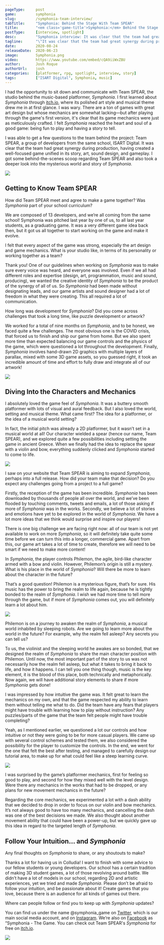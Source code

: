 ```yaml
---
pageType:     post
game:         symphonia
slug:         /symphonia-team-interview/
tabTitle:     "Symphonia: Behind the Stage With Team SPEAR"
title:        "<em class='game-title'>Symphonia:</em> Behind the Stage With Team SPEAR"
postType:     [interview, spotlight]
desc:         "Symphonia interview: It was clear that the team had great synergy during production, having created a well-focused game unified in its story, art, sound design, and gameplay."
tagline:      "\"It was clear that the team had great synergy during production, having created a well-focused game unified in its story, art, sound design, and gameplay.\""
date:         2020-08-24
releaseDate:  2020-06-23
image:        Symphonia.png
video:        https://www.youtube.com/embed/cQA9iiWxZBU
author:       Josh Roque
authorUrl:    josh
categories:   [platformer, rpg, spotlight, interview, story]
tags:         ["ISART Digital", Symphonia, music]
---
```

I had the opportunity to sit down and communicate with Team SPEAR, the studio behind the music-based platformer, *Symphonia*. I first learned about *Symphonia* through [itch.io](https://isart-digital.itch.io/symphonia), where its polished art style and musical theme drew me in at first glance. I was wary. There are a ton of games with great art design but whose mechanics are somewhat lacking—but after playing through the game's first version, it's clear that its game mechanics were just as meticulously crafted. I felt *Symphonia* reached the heart and soul of a good game: being fun to play and having a story to tell.

I was able to get a few questions to the team behind the project: Team SPEAR, a group of developers from the same school, ISART Digital. It was clear that the team had great synergy during production, having created a well-focused game unified in its story, art, sound design, and gameplay. I got some behind-the-scenes scoop regarding Team SPEAR and also took a deeper look into the mysterious world and story of *Symphonia*.

![][image0]

## Getting to Know Team SPEAR

<span class="blue-q">How did Team SPEAR meet and agree to make a game together? Was *Symphonia* part of your school curriculum?</span>

We are composed of 13 developers, and we’re all coming from the same school! Symphonia was pitched last year by one of us, to all last year students, as a graduating game. It was a very different game idea back then, but it got us all together to start working on the game and make it evolve.

<span class="blue-q">I felt that every aspect of the game was strong, especially the art design and game mechanics. What is your studio like, in terms of its personality or working together as a team?</span>

Thank you! One of our guidelines when working on *Symphonia* was to make sure every voice was heard, and everyone was involved. Even if we all had different roles and expertise (design, art, programmation, music and sound, producing), we wanted the creative identity of *Symphonia* to be the product of the synergy of all of us. So *Symphonia* had been made without designating leads, and our game artists and sound designer had a lot of freedom in what they were creating. This all required a lot of communication.

<span class="blue-q">How long was development for *Symphonia*? Did you come across challenges that took a long time, like puzzle development or artwork?</span>

We worked for a total of nine months on *Symphonia*, and to be honest, we faced quite a few challenges. The most obvious one is the COVID crisis, that forced us to finish and ship our game from home. But we also spent more time than expected balancing our game controls and the physics of the game, which were questioned a lot throughout the development. Finally, *Symphonia* involves hand-drawn 2D graphics with multiple layers of parallax, mixed with some 3D game assets, so you guessed right, it took an incredible amount of time and effort to fully draw and integrate all of our artwork!

![][image7]

## Diving Into the Characters and Mechanics

<span class="blue-q">I absolutely loved the game feel of *Symphonia*. It was a buttery smooth platformer with lots of visual and aural feedback. But I also loved the world, setting and musical theme. What came first? The idea for a platformer, or the idea of a musical world setting?</span>

In fact, the initial pitch was already a 2D platformer, but it wasn’t set in a musical world at all! Our character wielded a spear (hence our name, Team SPEAR), and we explored quite a few possibilities including setting the game in ancient Greece. When we finally had the idea to replace the spear with a violin and bow, everything suddenly clicked and *Symphonia* started to come to life.

![][image3]

<span class="blue-q">I saw on your website that Team SPEAR is aiming to expand *Symphonia*, perhaps into a full release. How did your team make that decision? Do you expect any challenges going from a project to a full game?</span>

Firstly, the reception of the game has been incredible. *Symphonia* has been downloaded by thousands of people all over the world, and we’ve been flooded by touching comments, tweets and emails, a lot of those asking if more of *Symphonia* was in the works. Secondly, we believe a lot of stories and emotions have yet to be explored in the world of *Symphonia*. We have a lot more ideas that we think would surprise and inspire our players!

There is one big challenge we are facing right now: all of our team is not yet available to work on more *Symphonia*, so it will definitely take quite some time before we can turn this into a longer, commercial game. Apart from this, our game art takes a lot of time to create, therefore we will need to be smart if we need to make more content!

<span class="blue-q">In *Symphonia*, the player controls Philemon, the agile, bird-like character armed with a bow and violin. However, Philemon’s origin is still a mystery. What is his place in the world of *Symphonia*? Will there be more to learn about the character in the future?</span>

That’s a good question! Philemon is a mysterious figure, that’s for sure. His music has the power to bring the realm to life again, because he is tightly bonded to the realm of *Symphonia*. I wish we had more time to tell more through the game, but if more of *Symphonia* comes out, you will definitely learn a lot about him.

![][image5]

<span class="blue-q">Philemon is on a journey to awaken the realm of *Symphonia*, a musical world inhabited by sleeping robots. Are we going to learn more about the world in the future? For example, why the realm fell asleep? Any secrets you can tell us?</span>

To us, the violinist and the sleeping world he awakes are so bonded, that we designed the realm of *Symphonia* to share the main character position with Philemon. Until now, the most important part of the story to us was not necessarily how the realm fell asleep, but what it takes to bring it back to life, and how it happens. I can tell you one thing though, music is the key element, it is the blood of this place, both technically and metaphorically. Now again, we will have additional story elements to share if more *Symphonia* gets done!

<span class="blue-q">I was impressed by how intuitive the game was. It felt great to learn the mechanics on my own, and that the game respected my ability to learn them without telling me what to do. Did the team have any fears that players might have trouble with learning how to play without instruction? Any puzzles/parts of the game that the team felt people might have trouble completing?</span>

Yeah, as I mentioned earlier, we questioned a lot our controls and how intuitive or not they were going to be for more casual players. We came up with several control schemes and tested them, we also considered the possibility for the player to customize the controls. In the end, we went for the one that felt the best after testing, and managed to carefully design our tutorial area, to make up for what could feel like a steep learning curve.

![][image6]

<span class="blue-q">I was surprised by the game’s platformer mechanics, first for feeling so good to play, and second for how they mixed well with the level design. Were there any mechanics in the works that had to be dropped, or any plans for new movement mechanics in the future?</span>

Regarding the core mechanics, we experimented a lot with a dash ability that we decided to drop in order to focus on our violin and bow mechanics. It’s not always good to have too many mechanics, and cancelling the dash was one of the best decisions we made. We also thought about another movement ability that could have been a power-up, but we quickly gave up this idea in regard to the targeted length of *Symphonia*.

## Follow Your Intuition... and *Symphonia*

<span class="blue-q">Any final thoughts on *Symphonia* to share, or any shoutouts to make?</span>

Thanks a lot for having us in Colludia! I want to finish with some advice to our fellow students or young developers. Our school has a certain tradition of making 3D student games, a lot of those revolving around battle. We didn’t have a lot of models in our school, regarding 2D and artistic experiences, yet we tried and made *Symphonia*. Please don’t be afraid to follow your intuition, and be passionate about it! Create games that you love, because there is an audience for all kinds of games out there.

<span class="blue-q">Where can people follow or find you to keep up with *Symphonia* updates?</span>

You can find us under the name @symphonia_game on [Twitter](https://twitter.com/symphonia_game), which is our main social media account, and on [Instagram](https://www.instagram.com/symphonia_game/?hl=en). We’re also on [Facebook](https://www.facebook.com/symphoniagame) as “Symphonia - The Game. You can check out Team SPEAR's *Symphonia* for free on [itch.io](https://isart-digital.itch.io/symphonia).

![][image8]

[image0]: /images/post/symphonia/Symphonia0.png
[image1]: /images/post/symphonia/Symphonia4.png
[image3]: /images/post/symphonia/Symphonia1.png
[image5]: /images/post/symphonia/Symphonia5.png
[image6]: /images/post/symphonia/Symphonia6.png
[image7]: /images/post/symphonia/Symphonia7.png
[image8]: /images/post/symphonia/Symphonia-end.png

